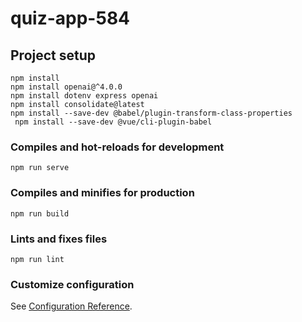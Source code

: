 # quiz-app-584

## Project setup
```
npm install
npm install openai@^4.0.0
npm install dotenv express openai
npm install consolidate@latest
npm install --save-dev @babel/plugin-transform-class-properties
 npm install --save-dev @vue/cli-plugin-babel
```

### Compiles and hot-reloads for development
```
npm run serve
```

### Compiles and minifies for production
```
npm run build
```

### Lints and fixes files
```
npm run lint
```

### Customize configuration
See [Configuration Reference](https://cli.vuejs.org/config/).
